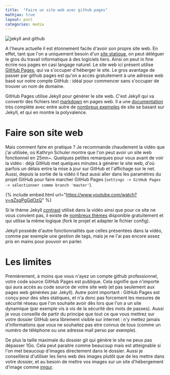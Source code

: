 ```yaml
---
title:  "Faire un site web avec github pages"
mathjax: true
layout: post
categories: media
---
```


![jekyll and github](https://scriptedtea.com/assets/images/posts/jekyll_pages.jpg)



A l'heure actuelle il est étonnement facile d'avoir son propre site web. En effet, tant que l'on a uniquement besoin d'un [site statique](https://fr.wikipedia.org/wiki/Page_web_statique), on peut déléguer le gros du travail informatique à des logiciels tiers. Ainsi on peut in fine écrire nos pages en casi langage naturel. Le site web ici présent utilise [GitHub Pages](https://pages.github.com/), qui va s'occuper d'héberger le site. Le gros avantage de passer par github pages est qu'on a accès gratuitement à une adresse web basé sur notre compte GitHub : idéal pour commencer sans s'occuper de trouver un nom de domaine.

GitHub Pages utilise Jekyll pour générer le site web. C'est Jekyll qui va convertir des fichiers text [markdown](https://fr.wikipedia.org/wiki/Markdown) en pages web. Il a une [documentation](https://jekyllrb.com/docs/) très complète avec entre autre de [nombreux exemples](https://jekyllrb.com/showcase/) de site se basant sur Jekyll, et qui en montre la polyvalence.

# Faire son site web
Mais comment faire en pratique ? Je recommande chaudement la vidéo que j'ai utilisée, où Kathryn Schuler montre que l'on peut avoir un site web fonctionnel en 25mn~. Quelques petites remarques pour vous avant de voir la vidéo : déjà GitHub met quelques minutes à générer le site web, d'où parfois un délais entre la mise à jour sur GitHub et l'affichage sur le net. Aussi, depuis la sortie de la vidéo il faut aussi aller dans les paramètres du projet GitHub pour faire marcher GitHub Pages (`settings -> GitHub Pages -> sélectionner comme branch 'master'`). 
<!---
Enfin dans la vidéo Kathryn n'arrive pas à mettre son CV. Cela est probablemnt du (comme le dit )
https://github.com/MihajloNesic/jekyll-pdf-embed
-->

{% include embed.html url="https://www.youtube.com/watch?v=qZsgPgGdOzQ" %}

Si le thème Jekyll [contrast](https://github.com/niklasbuschmann/contrast) utilisé dans la vidéo ainsi que pour ce site ne vous convient pas, il existe de [nombreux thèmes](http://jekyllthemes.org/) disponible gratuitement et qui utilise la même logique (fork le projet et adapter le fichier config).

Jekyll possède d'autre fonctionnalités que celles présentées dans la vidéo, comme par exemple une gestion de tags, mais je ne l'ai pas encore assez pris en mains pour pouvoir en parler.

# Les limites

Premièrement, à moins que vous n'ayez un compte github professionnel, votre code source GitHub Pages est publique. Cela signifie que n'importe qui aura accès au code source de votre site web (et pas seulement aux pages web générées par Jekyll). Autre point important : GitHub Pages est conçu pour des sites statiques, et n'a donc pas forcement les mesures de sécurité réseau que l'on souhaite avoir dès lors que l'on a un site dynamique (par exemple vis à vis de la sécurité des mots de passes). Aussi je vous conseille de partir du principe que tout ce que vous mettrez sur votre dossier GitHub sera librement visible sur internet : n'y mettez jamais d'informations que vous ne souhaitez pas etre connus de tous (comme un numéro de téléphone ou une adresse mail perso par exemple).

De plus la taille maximale du dossier git qui génère le site ne peux pas dépasser 1Go. Cela peut paraitre comme beaucoup mais est atteignable si l'on met beaucoup d'images directement dans le dossier. Aussi je conseillerai d'utiliser les liens web des images plutôt que de les mettre dans votre dossier, et au besoin de mettre vos images sur un site d'hébergement d'image comme [imgur](https://imgur.com/).